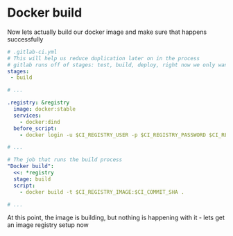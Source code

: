 # Docker build

Now lets actually build our docker image and make sure that happens successfully

```yaml
# .gitlab-ci.yml
# This will help us reduce duplication later on in the process
# gitlab runs off of stages: test, build, deploy, right now we only want to build
stages:
 - build

# ...

.registry: &registry
  image: docker:stable
  services:
    - docker:dind
  before_script:
    - docker login -u $CI_REGISTRY_USER -p $CI_REGISTRY_PASSWORD $CI_REGISTRY

# ...

# The job that runs the build process
"Docker build":
  <<: *registry
  stage: build
  script:
    - docker build -t $CI_REGISTRY_IMAGE:$CI_COMMIT_SHA .

# ...
```

At this point, the image is building, but nothing is happening with it - lets get an image registry setup now
